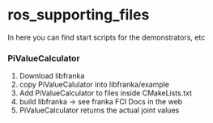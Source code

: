 # ros_supporting_files
In here you can find start scripts for the demonstrators, etc

### PiValueCalculator

1. Download libfranka
2. copy PiValueCalulator into libfranka/example
3. Add PiValueCalculator to files inside CMakeLists.txt
4. build libfranka -> see franka FCI Docs in the web
5. PiValueCalculator returns the actual joint values
